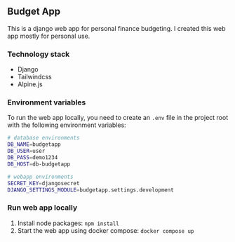 ## Budget App

This is a django web app for personal finance budgeting. I created this web app mostly for personal use.

### Technology stack
- Django
- Tailwindcss
- Alpine.js

### Environment variables
To run the web app locally, you need to create an `.env` file in the project root
with the following environment variables:

```bash
# database environments
DB_NAME=budgetapp
DB_USER=user
DB_PASS=demo1234
DB_HOST=db-budgetapp

# webapp environments
SECRET_KEY=djangosecret
DJANGO_SETTINGS_MODULE=budgetapp.settings.development

```

### Run web app locally

1. Install node packages: `npm install`
2. Start the web app using docker compose: `docker compose up`
